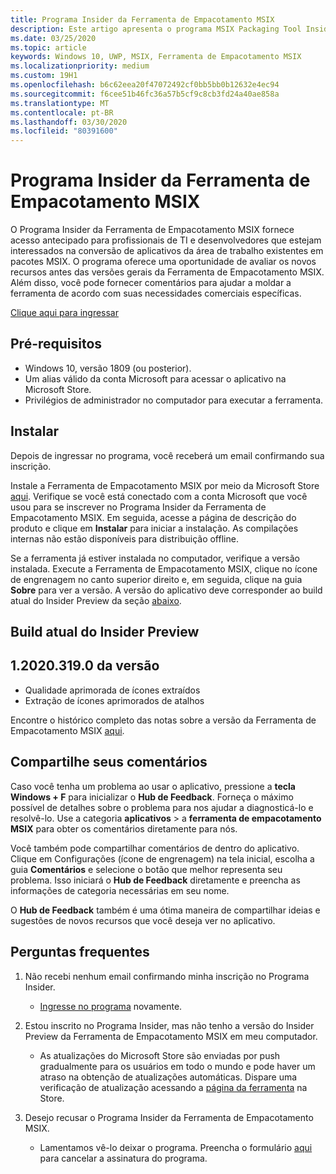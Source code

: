 ```yaml
---
title: Programa Insider da Ferramenta de Empacotamento MSIX
description: Este artigo apresenta o programa MSIX Packaging Tool Insider, que fornece versões de acesso antecipadas da ferramenta de empacotamento MSIX.
ms.date: 03/25/2020
ms.topic: article
keywords: Windows 10, UWP, MSIX, Ferramenta de Empacotamento MSIX
ms.localizationpriority: medium
ms.custom: 19H1
ms.openlocfilehash: b6c62eea20f47072492cf0bb5bb0b12632e4ec94
ms.sourcegitcommit: f6cee51b46fc36a57b5cf9c8cb3fd24a40ae858a
ms.translationtype: MT
ms.contentlocale: pt-BR
ms.lasthandoff: 03/30/2020
ms.locfileid: "80391600"
---
```

# <a name="msix-packaging-tool-insider-program"></a>Programa Insider da Ferramenta de Empacotamento MSIX

O Programa Insider da Ferramenta de Empacotamento MSIX fornece acesso antecipado para profissionais de TI e desenvolvedores que estejam interessados na conversão de aplicativos da área de trabalho existentes em pacotes MSIX. O programa oferece uma oportunidade de avaliar os novos recursos antes das versões gerais da Ferramenta de Empacotamento MSIX. Além disso, você pode fornecer comentários para ajudar a moldar a ferramenta de acordo com suas necessidades comerciais específicas. 

<div class="nextstepaction"><p><a class="x-hidden-focus" href="https://aka.ms/MSIXPackagingPreviewProgram" data-linktype="external">Clique aqui para ingressar</a></p></div>

## <a name="prerequisites"></a>Pré-requisitos

- Windows 10, versão 1809 (ou posterior).
- Um alias válido da conta Microsoft para acessar o aplicativo na Microsoft Store.
- Privilégios de administrador no computador para executar a ferramenta.

## <a name="install"></a>Instalar

Depois de ingressar no programa, você receberá um email confirmando sua inscrição. 

Instale a Ferramenta de Empacotamento MSIX por meio da Microsoft Store [aqui](https://www.microsoft.com/en-us/p/msix-packaging-tool/9n5lw3jbcxkf). Verifique se você está conectado com a conta Microsoft que você usou para se inscrever no Programa Insider da Ferramenta de Empacotamento MSIX. Em seguida, acesse a página de descrição do produto e clique em **Instalar** para iniciar a instalação. As compilações internas não estão disponíveis para distribuição offline.

Se a ferramenta já estiver instalada no computador, verifique a versão instalada. Execute a Ferramenta de Empacotamento MSIX, clique no ícone de engrenagem no canto superior direito e, em seguida, clique na guia **Sobre** para ver a versão. A versão do aplicativo deve corresponder ao build atual do Insider Preview da seção [abaixo](#current-insider-preview-build).

## <a name="current-insider-preview-build"></a>Build atual do Insider Preview

## <a name="version-120203190"></a>1\.2020.319.0 da versão

- Qualidade aprimorada de ícones extraídos
- Extração de ícones aprimorados de atalhos

Encontre o histórico completo das notas sobre a versão da Ferramenta de Empacotamento MSIX [aqui](release-notes/history.md).

## <a name="share-your-feedback"></a>Compartilhe seus comentários

Caso você tenha um problema ao usar o aplicativo, pressione a **tecla Windows + F** para inicializar o **Hub de Feedback**. Forneça o máximo possível de detalhes sobre o problema para nos ajudar a diagnosticá-lo e resolvê-lo. Use a categoria **aplicativos** > a **ferramenta de empacotamento MSIX** para obter os comentários diretamente para nós.

Você também pode compartilhar comentários de dentro do aplicativo. Clique em Configurações (ícone de engrenagem) na tela inicial, escolha a guia **Comentários** e selecione o botão que melhor representa seu problema. Isso iniciará o **Hub de Feedback** diretamente e preencha as informações de categoria necessárias em seu nome. 

O **Hub de Feedback** também é uma ótima maneira de compartilhar ideias e sugestões de novos recursos que você deseja ver no aplicativo.  

## <a name="faqs"></a>Perguntas frequentes

1. Não recebi nenhum email confirmando minha inscrição no Programa Insider. 
    - [Ingresse no programa](https://aka.ms/MSIXPackagingPreviewProgram) novamente.  

2. Estou inscrito no Programa Insider, mas não tenho a versão do Insider Preview da Ferramenta de Empacotamento MSIX em meu computador. 
    - As atualizações do Microsoft Store são enviadas por push gradualmente para os usuários em todo o mundo e pode haver um atraso na obtenção de atualizações automáticas. Dispare uma verificação de atualização acessando a [página da ferramenta](https://www.microsoft.com/en-us/p/msix-packaging-tool/9n5lw3jbcxkf) na Store. 
3. Desejo recusar o Programa Insider da Ferramenta de Empacotamento MSIX. 
    - Lamentamos vê-lo deixar o programa. Preencha o formulário [aqui](https://forms.office.com/Pages/ResponsePage.aspx?id=v4j5cvGGr0GRqy180BHbR-NSOqDz219PqoOqk5qxQEZUMlEwNVNKMDhNUVlKOVpTRTlVWFhMMThLQy4u) para cancelar a assinatura do programa. 
